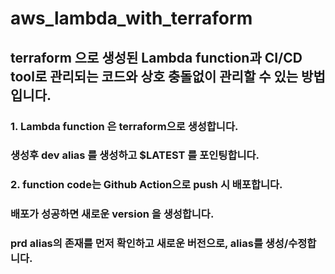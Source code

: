 # aws_lambda_with_terraform
## terraform 으로 생성된 Lambda function과 CI/CD tool로 관리되는 코드와 상호 충돌없이 관리할 수 있는 방법입니다.
### 1. Lambda function 은 terraform으로 생성합니다.
###   생성후 dev alias 를 생성하고 $LATEST 를 포인팅합니다.
### 2. function code는 Github Action으로 push 시 배포합니다.
###   배포가 성공하면 새로운 version 을 생성합니다.
###   prd alias의 존재를 먼저 확인하고 새로운 버전으로, alias를 생성/수정합니다.
